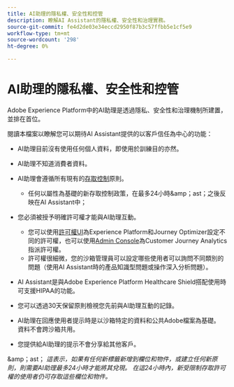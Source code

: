 ```yaml
---
title: AI助理的隱私權、安全性和控管
description: 瞭解AI Assistant的隱私權、安全性和治理實務。
source-git-commit: fe4d2de03e34eccd2950f87b3c57ffbb5e1cf5e9
workflow-type: tm+mt
source-wordcount: '298'
ht-degree: 0%

---
```


# AI助理的隱私權、安全性和控管

Adobe Experience Platform中的AI助理是透過隱私、安全性和治理機制所建置，並排在首位。

閱讀本檔案以瞭解您可以期待AI Assistant提供的以客戶信任為中心的功能：

* AI助理目前沒有使用任何個人資料，即使用於訓練目的亦然。
* AI助理不知道消費者資料。
* AI助理會遵循所有現有的[存取控制](https://experienceleague.adobe.com/zh-hant/docs/experience-platform/access-control/home)原則。

   * 任何以屬性為基礎的新存取控制政策，在最多24小時&amp;amp；ast；之後反映在AI Assistant中；

* 您必須被授予明確許可權才能與AI助理互動。

   * 您可以使用[許可權UI](https://experienceleague.adobe.com/zh-hant/docs/experience-platform/access-control/abac/permissions-ui/browse)為Experience Platform和Journey Optimizer設定不同的許可權，也可以使用[Admin Console](https://experienceleague.adobe.com/zh-hant/docs/experience-platform/access-control/ui/browse)為Customer Journey Analytics指派許可權。
   * 許可權很細微，您的沙箱管理員可以設定哪些使用者可以詢問不同類別的問題（使用AI Assistant時的產品知識型問題或操作深入分析問題）。

* AI Assistant是與Adobe Experience Platform Healthcare Shield搭配使用時可支援HIPAA的功能。
* 您可以透過30天保留原則檢視您先前與AI助理互動的記錄。
* AI助理在回應使用者提示時是以沙箱特定的資料和公共Adobe檔案為基礎。 資料不會跨沙箱共用。
* 您提供給AI助理的提示不會分享給其他客戶。

&amp;amp；ast； *這表示，如果有任何新標籤新增到欄位和物件，或建立任何新原則，則需要AI助理最多24小時才能將其兌現。 在這24小時內，新受限制存取許可權的使用者仍可存取這些欄位和物件。*
